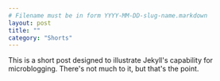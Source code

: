 ```yaml
---
# Filename must be in form YYYY-MM-DD-slug-name.markdown
layout: post
title: ""
category: "Shorts"
---
```


This is a short post designed to illustrate Jekyll's capability for microblogging. There's not much to it, but that's the point.